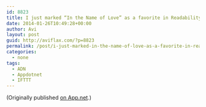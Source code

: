 ```yaml
---
id: 8823
title: I just marked “In the Name of Love” as a favorite in Readability. http://www.readability.com/articles/rztrmjd1
date: 2014-01-26T10:49:28+00:00
author: Avi
layout: post
guid: http://aviflax.com/?p=8823
permalink: /post/i-just-marked-in-the-name-of-love-as-a-favorite-in-readability-httpwww-readability-comarticlesrztrmjd1/
categories:
  - none
tags:
  - ADN
  - Appdotnet
  - IFTTT
---
```

(Originally published [on App.net](http://alpha.app.net/aviflax/post/20857708).)